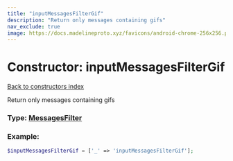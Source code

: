 ```yaml
---
title: "inputMessagesFilterGif"
description: "Return only messages containing gifs"
nav_exclude: true
image: https://docs.madelineproto.xyz/favicons/android-chrome-256x256.png
---
```

# Constructor: inputMessagesFilterGif  
[Back to constructors index](/API_docs/constructors/index.md)



Return only messages containing gifs




### Type: [MessagesFilter](/API_docs/types/MessagesFilter.md)


### Example:

```php
$inputMessagesFilterGif = ['_' => 'inputMessagesFilterGif'];
```  
